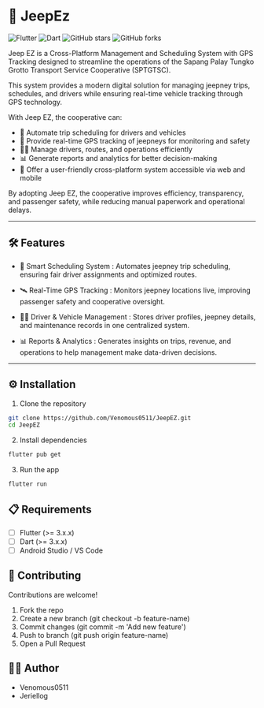 # 🚀 JeepEz

![Flutter](https://img.shields.io/badge/Flutter-3.24-blue?logo=flutter)
![Dart](https://img.shields.io/badge/Dart-3.5-blue?logo=dart)
![GitHub stars](https://img.shields.io/github/stars/Venomous0511/JeepEZ.git?style=social)
![GitHub forks](https://img.shields.io/github/forks/Venomous0511/JeepEZ.git?style=social)

Jeep EZ is a Cross-Platform Management and Scheduling System with GPS Tracking designed to streamline the operations of the Sapang Palay Tungko Grotto Transport Service Cooperative (SPTGTSC).

This system provides a modern digital solution for managing jeepney trips, schedules, and drivers while ensuring real-time vehicle tracking through GPS technology.

With Jeep EZ, the cooperative can:

- 📅 Automate trip scheduling for drivers and vehicles
- 🚐 Provide real-time GPS tracking of jeepneys for monitoring and safety
- 👨‍✈️ Manage drivers, routes, and operations efficiently
- 📊 Generate reports and analytics for better decision-making
- 📱 Offer a user-friendly cross-platform system accessible via web and mobile

By adopting Jeep EZ, the cooperative improves efficiency, transparency, and passenger safety, while reducing manual paperwork and operational delays.

---

## 🛠️ Features

- 📅 Smart Scheduling System
: Automates jeepney trip scheduling, ensuring fair driver assignments and optimized routes.

- 🛰️ Real-Time GPS Tracking
: Monitors jeepney locations live, improving passenger safety and cooperative oversight.

- 👨‍✈️ Driver & Vehicle Management
: Stores driver profiles, jeepney details, and maintenance records in one centralized system.

- 📊 Reports & Analytics
: Generates insights on trips, revenue, and operations to help management make data-driven decisions.

---

## ⚙️ Installation

1. Clone the repository

```bash
git clone https://github.com/Venomous0511/JeepEZ.git
cd JeepEZ
```

2. Install dependencies

```bash
flutter pub get
```

3. Run the app

```bash
flutter run
```
## 📋 Requirements

- [ ] Flutter (>= 3.x.x)
- [ ] Dart (>= 3.x.x)
- [ ] Android Studio / VS Code

## 🤝 Contributing

Contributions are welcome!
1. Fork the repo
2. Create a new branch (git checkout -b feature-name)
3. Commit changes (git commit -m 'Add new feature')
4. Push to branch (git push origin feature-name)
5. Open a Pull Request

## 👨‍💻 Author

- Venomous0511
- Jeriellog